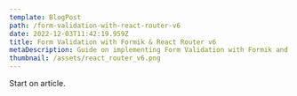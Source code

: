 ```yaml
---
template: BlogPost
path: /form-validation-with-react-router-v6
date: 2022-12-03T11:42:19.959Z
title: Form Validation with Formik & React Router v6
metaDescription: Guide on implementing Form Validation with Formik and React router v6
thumbnail: /assets/react_router_v6.png
---
```

S﻿tart on article.